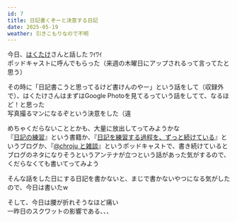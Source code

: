 ```yaml
---
id: 7
title: 日記書くぞーと決意する日記
date: 2025-05-19
weather: 引きこもりなので不明
---
```

今日、[はくたけ](https://x.com/hacktk)さんと話した ﾜｲﾜｲ  
ポッドキャストに呼んでもらった（来週の木曜日にアップされるって言ってたと思う）

その時に「日記書こうと思ってるけど書けんのやー」という話をして（収録外で）、はくたけさんはまずはGoogle Photoを見てるっていう話をしてて、なるほど！と思った  
写真撮るマンになるぞという決意をした（違

めちゃくだらないこととかも、大量に放出してってみようかな  
『[日記の練習](https://www.nhk-book.co.jp/detail/000000057472024.html?srsltid=AfmBOor6vUzcfwYVboDGGOZZVSmqhCdm03c40XpVjpMDLYFekhj7Qds7)』という書籍か、『[日記を練習する過程を、ずっと続けている](https://chroju.hatenablog.jp/entry/20241019/practice_of_writing_diary)』というブログか、『[@chroju と雑談](https://hacktk.net/podcasts/32/)』というポッドキャストで、書き続けているとブログのネタになりそうというアンテナが立つという話があった気がするので、くだらなくても書いてってみよう

そんな話をした日にする日記を書かないと、まじで書かないやつになる気がしたので、今日は書いたw

そして、今日は腰が折れそうなほど痛い  
一昨日のスクワットの影響である、、、
